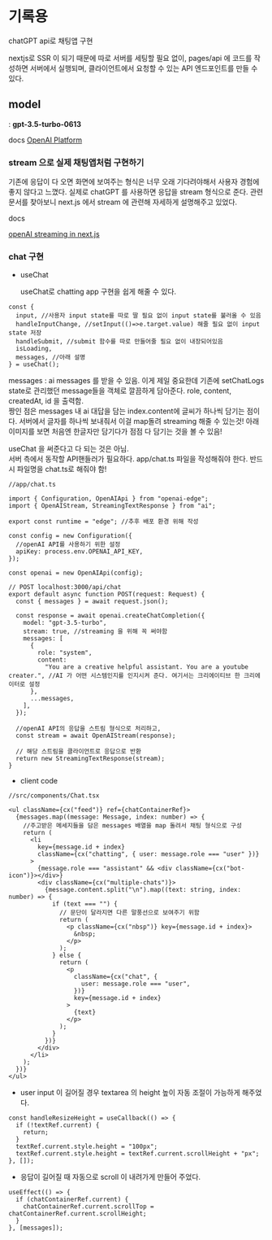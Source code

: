 # 기록용

chatGPT api로 채팅앱 구현

nextjs로 SSR 이 되기 때문에 따로 서버를 세팅할 필요 없이, pages/api 에 코드를 작성하면 서버에서 실행되며, 클라이언트에서 요청할 수 있는 API 엔드포인트를 만들 수 있다.

## model

: **gpt-3.5-turbo-0613**

docs
[OpenAI Platform](https://platform.openai.com/docs/api-reference/chat/create)

### stream 으로 실제 채팅앱처럼 구현하기

<p>기존에 응답이 다 오면 화면에 보여주는 형식은 너무 오래 기다려야해서 사용자 경험에 좋지 않다고 느꼈다. 실제로 chatGPT 를 사용하면 응답을 stream 형식으로 준다. 관련 문서를 찾아보니 next.js 에서 stream 에 관련해 자세하게 설명해주고 있었다.</p>
docs

[openAI streaming in next.js](https://vercel.com/blog/an-introduction-to-streaming-on-the-web)

### chat 구현

- useChat

  useChat로 chatting app 구현을 쉽게 해줄 수 있다.

```tsx
const {
  input, //사용자 input state를 따로 딸 필요 없이 input state를 불러올 수 있음
  handleInputChange, //setInput(()=>e.target.value) 해줄 필요 없이 input state 저장
  handleSubmit, //submit 함수를 따로 만들어줄 필요 없이 내장되어있음
  isLoading,
  messages, //아래 설명
} = useChat();
```

messages : ai messages 를 받을 수 있음. 이게 제일 중요한데 기존에 setChatLogs state로 관리했던 message들을 객체로 깔끔하게 담아준다.
role, content, createdAt, id 을 출력함.
</br>
짱인 점은 messages 내 ai 대답을 담는 index.content에 글씨가 하나씩 담기는 점이다. 서버에서 글자를 하나씩 보내줘서 이걸 map돌려 streaming 해줄 수 있는것!
아래 이미지를 보면 처음엔 한글자만 담기다가 점점 다 담기는 것을 볼 수 있음!

useChat 을 써준다고 다 되는 것은 아님.
<br/>
서버 측에서 동작할 API핸들러가 필요하다. app/chat.ts 파일을 작성해줘야 한다. 반드시 파일명을 chat.ts로 해줘야 함!

```tsx
//app/chat.ts

import { Configuration, OpenAIApi } from "openai-edge";
import { OpenAIStream, StreamingTextResponse } from "ai";

export const runtime = "edge"; //추후 배포 환경 위해 작성

const config = new Configuration({
  //openAI API를 사용하기 위한 설정
  apiKey: process.env.OPENAI_API_KEY,
});

const openai = new OpenAIApi(config);

// POST localhost:3000/api/chat
export default async function POST(request: Request) {
  const { messages } = await request.json();

  const response = await openai.createChatCompletion({
    model: "gpt-3.5-turbo",
    stream: true, //streaming 을 위해 꼭 써야함
    messages: [
      {
        role: "system",
        content:
          "You are a creative helpful assistant. You are a youtube creater.", //AI 가 어떤 시스템인지를 인지시켜 준다. 여기서는 크리에이티브 한 크리에이터로 설정
      },
      ...messages,
    ],
  });

  //openAI API의 응답을 스트림 형식으로 처리하고,
  const stream = await OpenAIStream(response);

  // 해당 스트림을 클라이언트로 응답으로 반환
  return new StreamingTextResponse(stream);
}
```

- client code

```tsx
//src/components/Chat.tsx

<ul className={cx("feed")} ref={chatContainerRef}>
  {messages.map((message: Message, index: number) => {
    //주고받은 메세지들을 담은 messages 배열을 map 돌려서 채팅 형식으로 구성
    return (
      <li
        key={message.id + index}
        className={cx("chatting", { user: message.role === "user" })}
      >
        {message.role === "assistant" && <div className={cx("bot-icon")}></div>}
        <div className={cx("multiple-chats")}>
          {message.content.split("\n").map((text: string, index: number) => {
            if (text === "") {
              // 문단이 달라지면 다른 말풍선으로 보여주기 위함
              return (
                <p className={cx("nbsp")} key={message.id + index}>
                  &nbsp;
                </p>
              );
            } else {
              return (
                <p
                  className={cx("chat", {
                    user: message.role === "user",
                  })}
                  key={message.id + index}
                >
                  {text}
                </p>
              );
            }
          })}
        </div>
      </li>
    );
  })}
</ul>
```

- user input 이 길어질 경우 textarea 의 height 높이 자동 조절이 가능하게 해주었다.

```tsx
const handleResizeHeight = useCallback(() => {
  if (!textRef.current) {
    return;
  }
  textRef.current.style.height = "100px";
  textRef.current.style.height = textRef.current.scrollHeight + "px";
}, []);
```

- 응답이 길어질 때 자동으로 scroll 이 내려가게 만들어 주었다.

```tsx
useEffect(() => {
  if (chatContainerRef.current) {
    chatContainerRef.current.scrollTop = chatContainerRef.current.scrollHeight;
  }
}, [messages]);
```
